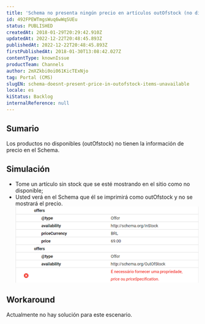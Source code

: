```yaml
---
title: 'Schema no presenta ningún precio en artículos outOfstock (no disponibles)'
id: 492FPEWTmgsWuq6wWqSUEu
status: PUBLISHED
createdAt: 2018-01-29T20:29:42.910Z
updatedAt: 2022-12-22T20:48:45.893Z
publishedAt: 2022-12-22T20:48:45.893Z
firstPublishedAt: 2018-01-30T13:08:42.027Z
contentType: knownIssue
productTeam: Channels
author: 2mXZkbi0oi061KicTExNjo
tag: Portal (CMS)
slugEN: schema-doesnt-present-price-in-outofstock-items-unavailable
locale: es
kiStatus: Backlog
internalReference: null
---
```


## Sumario

Los productos no disponibles (outOfstock) no tienen la información de precio en el Schema.

## Simulación

- Tome un artículo sin stock que se esté mostrando en el sitio como no disponible;
- Usted verá en el Schema que él se imprimirá como outOfstock y no se mostrará el precio.
![schema  outOfstock ](https://raw.githubusercontent.com/vtexdocs/known-issues/refs/heads/main/docs/es/known-issues/Channels/schema-no-presenta-ningun-precio-en-articulos-outofstock-no-disponibles_1.png)

## Workaround

Actualmente no hay solución para este escenario.


